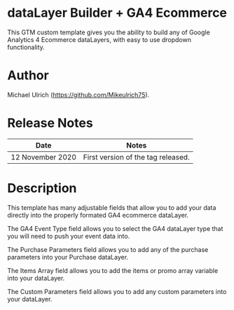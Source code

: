 # dataLayer Builder + GA4 Ecommerce
This GTM custom template gives you the ability to build any of Google Analytics 4 Ecommerce dataLayers, with easy to use dropdown functionality.

# Author
Michael Ulrich (https://github.com/Mikeulrich75).

# Release Notes
| Date | Notes |
|-------|-------|
| 12 November 2020 | First version of the tag released. |

# Description
This template has many adjustable fields that allow you to add your data directly into the properly formated GA4 ecommerce dataLayer.

The GA4 Event Type field allows you to select the GA4 dataLayer type that you will need to push your event data into.

The Purchase Parameters field allows you to add any of the purchase parameters into your Purchase dataLayer.

The Items Array field allows you to add the items or promo array variable into your dataLayer.

The Custom Parameters field allows you to add any custom parameters into your dataLayer.
